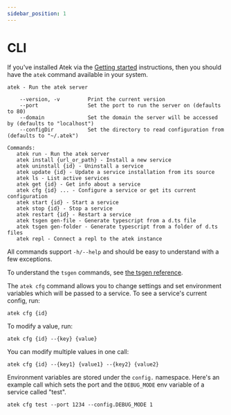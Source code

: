 ```yaml
---
sidebar_position: 1
---
```


# CLI

If you've installed Atek via the [Getting started](/docs/manual/getting-started) instructions, then you should have the `atek` command available in your system.

```
atek - Run the atek server

    --version, -v         Print the current version
    --port                Set the port to run the server on (defaults to 80)
    --domain              Set the domain the server will be accessed by (defaults to "localhost")
    --configDir           Set the directory to read configuration from (defaults to "~/.atek")

Commands:
   atek run - Run the atek server
   atek install {url_or_path} - Install a new service
   atek uninstall {id} - Uninstall a service
   atek update {id} - Update a service installation from its source
   atek ls - List active services
   atek get {id} - Get info about a service
   atek cfg {id} ... - Configure a service or get its current configuration
   atek start {id} - Start a service
   atek stop {id} - Stop a service
   atek restart {id} - Restart a service
   atek tsgen gen-file - Generate typescript from a d.ts file
   atek tsgen gen-folder - Generate typescript from a folder of d.ts files
   atek repl - Connect a repl to the atek instance
```

All commands support `-h/--help` and should be easy to understand with a few exceptions.

To understand the `tsgen` commands, see [the tsgen reference](/docs/reference/tsgen-cli).

The `atek cfg` command allows you to change settings and set environment variables which will be passed to a service. To see a service's current config, run:

```
atek cfg {id}
```

To modify a value, run:

```
atek cfg {id} --{key} {value}
```

You can modify multiple values in one call:

```
atek cfg {id} --{key1} {value1} --{key2} {value2}
```

Environment variables are stored under the `config.` namespace. Here's an example call which sets the port and the `DEBUG_MODE` env variable of a service called "test".

```
atek cfg test --port 1234 --config.DEBUG_MODE 1
```